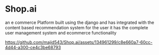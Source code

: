 # Shop.ai
an e commerce Platform built using the django and has integrated with the content based recommendation system for the user it has the complete user management system and  ecommerce functionality


https://github.com/majid543/Shop.ai/assets/134961299/c8e660a7-60cc-4d44-a300-ce4c3be68793

